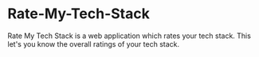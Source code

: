 # Rate-My-Tech-Stack
Rate My Tech Stack is a web application which rates your tech stack. This let's you know the overall ratings of your tech stack.
